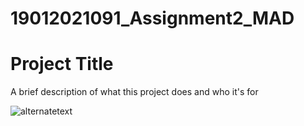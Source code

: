 # 19012021091_Assignment2_MAD


# Project Title

A brief description of what this project does and who it's for

![alternatetext](https://firebasestorage.googleapis.com/v0/b/canvas-cursor-310208.appspot.com/o/Screenshot%202021-05-05%20124808.png?alt=media&token=2b0a902a-3da9-498d-88eb-1b73f031a3b5)
